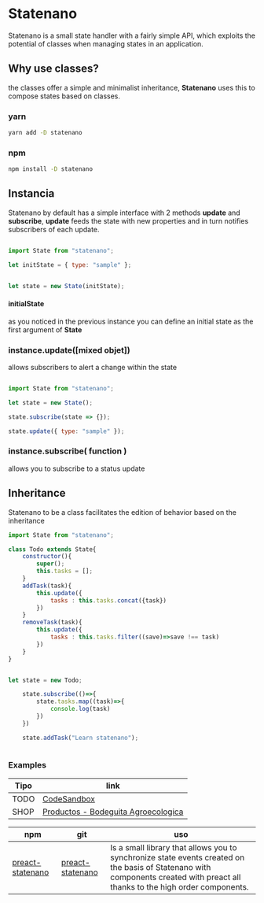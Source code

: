 # Statenano

Statenano is a small state handler with a fairly simple API, which exploits the potential of classes when managing states in an application.

## Why use classes?

the classes offer a simple and minimalist inheritance, **Statenano** uses this to compose states based on classes.

### yarn

```bash
yarn add -D statenano
```
### npm

```bash
npm install -D statenano
```

## Instancia

Statenano by default has a simple interface with 2 methods **update** and **subscribe**, **update** feeds the state with new properties and in turn notifies subscribers of each update.

```javascript

import State from "statenano";

let initState = { type: "sample" };


let state = new State(initState);

```
#### initialState

as you noticed in the previous instance you can define an initial state as the first argument of **State**

### instance.update([mixed objet])

allows subscribers to alert a change within the state

```javascript

import State from "statenano";

let state = new State();

state.subscribe(state => {});

state.update({ type: "sample" });

```

### instance.subscribe( function ) 

allows you to subscribe to a status update

## Inheritance 

Statenano to be a class facilitates the edition of behavior based on the inheritance

```javascript
import State from "statenano";

class Todo extends State{
    constructor(){
        super();
        this.tasks = [];
    }
    addTask(task){
        this.update({
            tasks : this.tasks.concat({task})
        })
    }
    removeTask(task){
        this.update({
            tasks : this.tasks.filter((save)=>save !== task)
        })
    }
}


let state = new Todo;

    state.subscribe(()=>{
        state.tasks.map((task)=>{
            console.log(task)
        })
    })

    state.addTask("Learn statenano");
    
```

### Examples

| Tipo | link |
|------|-----|
|TODO|[CodeSandbox](https://codesandbox.io/s/2435rkwjzj)|
|SHOP|[Productos - Bodeguita Agroecologica](http://www.bodeguitaagroecologica.cl/producto/)|


| npm | git | uso |
|-----|-----|-----|
| [preact-statenano](https://www.npmjs.com/package/preact-statenano) | [preact-statenano](https://github.com/UpperCod/preact-statenano) | Is a small library that allows you to synchronize state events created on the basis of Statenano with components created with preact all thanks to the high order components. |

